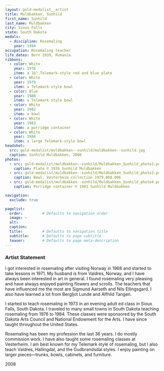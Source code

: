 ```yaml
---
layout: gold-medalist__artist
title: Muldbakken, Sunhild
first_name: Sunhild
last_name: Muldbakken
city: Sioux Falls
state: South Dakota
medals:
  - discipline: Rosemaling
    year: 1984
occupation: Rosemaling teacher
life_dates: Born 1939, Rumania.
ribbons:
  - color: White
    year: 1976
    item: a 16" Telemark-style red and blue plate
  - color: White
    year: 1979
    item: a Telemark-style bowl
  - color: Blue
    year: 1980
    item: a Telemark-style bowl
  - color: White
    year: 1982
    item: a bowl
  - color: White
    year: 1983
    item: a porridge container
  - color: White
    year: 1984
    item: a large Telemark-style bowl
headshot:
  src: gold-medalist/muldbakken--sunhild/muldbakken--sunhild.jpg
  caption: Sunhild Muldbakken, 2008
photos:
  - src: gold-medalist/muldbakken--sunhild/Muldbakken_Sunhild_photo2.png
    caption: Plate © 1976 Sunhild Muldbakken
  - src: gold-medalist/muldbakken--sunhild/Muldbakken_Sunhild_photo3.png
    caption: Bowl, Vesterheim collection 1979.068.006
  - src: gold-medalist/muldbakken--sunhild/Muldbakken_Sunhild_photo4.png
    caption: Porridge container © 1983 Sunhild Muldbakken

navigation:
  exclude: true

pagelist:
  order:         # Defaults to navigation order
  image: ~
  alt:
  caption:
  title:         # Defaults to navigation title
  subtitle:      # Defaults to page subtitle
  teaser:        # Defaults to page meta-description
---
```

### Artist Statement

I got interested in rosemaling after visiting Norway in 1968 and started to take lessons in 1971. My husband is from Valdres, Norway, and I have always been interested in art in general. I found rosemaling very pleasing and have always enjoyed painting flowers and scrolls. The teachers that have influenced me the most are Sigmund Aarseth and Nils Ellingsgard. I also have learned a lot from Bergljot Lunde and Alfhild Tangen.

I started to teach rosemaling in 1973 in an evening adult ed class in Sioux Falls, South Dakota. I traveled to many small towns in South Dakota teaching rosemaling from 1976 to 1984. These classes were sponsored by the South Dakota Arts Council and National Endowment for the Arts. I have since taught throughout the United States.

Rosemaling has been my profession the last 36 years. I do mostly commission work. I have also taught some rosemaling classes at Vesterheim. I am best known for my Telemark style of rosemaling, but I also teach Valdres, Hallingdal, and the Gudbrandsdal styles. I enjoy painting on larger pieces—trunks, bowls, cabinets, and furniture.

2008